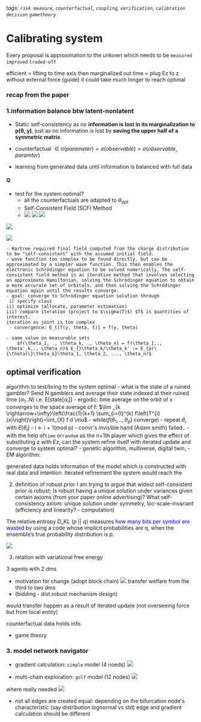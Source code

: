 ###### tags: `risk measure`, `counterfactual`, `coupling`, `verification`, `calibration` `decision` `gametheory`


# Calibrating system
Every proposal is approximation to the unkown which needs to be `measured` `improved` `traded-off` 

efficient = lifting to time axis then marginalized out time = plug Ez to z
without external force (guide) it could take much longer to reach optimal
### recap from the paper

### 1.information balance btw latent-nonlatent 

- Static self-consistency as no **information is lost in its marginalization to p(θ, y)**, just as no information is lost by **saving the upper half of a symmetric matrix**.

- counterfactual $\in\sigma(parameter) = \sigma(observable) =  \sigma(observable, paramter)$ 

- learning from generated data until information is balanced with full data


#### Q
- test for the system optimal?
    - all the counterfactuals are adapted to $\theta_{opt}$
    - Self-Consistent Field (SCF) Method 
    - ![](https://i.imgur.com/KIgz8K8.png)
![](https://i.imgur.com/a0yF7N0.png)
![](https://i.imgur.com/s8aoO4P.png)

![](https://i.imgur.com/yAiPGsG.png)

![](https://i.imgur.com/dI7H7aW.jpg)

    - Hartree required final field computed from the charge distribution to be "self-consistent" with the assumed initial field.
    - wave function too complex to be found directly, but can be approximated by a simpler wave function. This then enables the electronic Schrödinger equation to be solved numerically. The self-consistent field method is an iterative method that involves selecting an approximate Hamiltonian, solving the Schrödinger equation to obtain a more accurate set of orbitals, and then solving the Schrödinger equation again until the results converge.
    - goal: converge to Schrödinger equation solution through
     i) specify class 
    ii) optimize (allocate, parameter estimation) 
    iii) compare iteration (project to $\sigma(T)$) $T$ is quantities of interest.
    iteration as joint is too complex 
     - convergence: E_t[f(y, theta, t)] = f(y, theta)

    - same value on measurable sets 
        $f(\theta_1, ., \theta_k, ., \theta_n) = f(\theta_1,.,  \theta'_k,., \theta_n)$ E_{}\theta_k/\theta_k' := E_{p(\{\theta)\}\theta_k}\theta_1, \theta_2, ..., \theta_n)$ 

## optimal verification 
algorithm to test/bring to the system optimal
    - what is the state of a ruined gambler? Send N gamblers and average their state indexed at their ruined time ($\alpha_1..N$) i.e. E[state[$\alpha_i$]]
    - ergodic:  time average on the orbit of x converges to the space average of f: $\lim _{k \rightarrow+\infty}\left(\frac{1}{k+1} \sum_{i=0}^{k} f\left(T^{i}(x)\right)\right)=\int_{X} f d \mu$
    - while($f(\theta_1,..,\theta_p)$ converge) 
        - repeat $\theta_i$ with $E[\theta_i]$
        - i <- i + 1(mod p) 
    - convr's invisible hand (Adam smith) failed..
    - with the help of`time` or`random` as the n+1th player which gives the effect of substituting z with Ez, can the system refine itself with iterated update and converge to system optimal?
    - genetic algorithm, multiverse, digital twin, 
    - EM algorithm: 

generated data holds information of the model which is constructed with real data and intention. Iterated refinement the system would reach the 

2. definition of robust prior
I am trying to argue that widest self-consistent prior is robust; 
Is robust having a unique solution under variances given certain axioms (from your paper online advertising)? What 
self-consistency axiom: unique solution under symmetry, loc-scale-invariant (efficiency and linearity? - computation)

The relative entropy D_KL (p || q) measures <font color ="blue"> how many bits per symbol are wasted </font> by using a code whose implicit probabilities are q, when the ensemble’s true probability distribution is p.


![](https://i.imgur.com/KYhkgKd.png)

3. relation with variational free energy


3 agents with 2 dms
- motivation for change (adopt block chain)
![](https://i.imgur.com/5WDu8I4.png)
transfer welfare from the third to two dms
- (bidding - dist.robust mechanism design)

would transfer happen as a result of iterated update (not overseeing force but from local entity)

counterfactual data holds info.
- game theory

### 3. model network navigator

- gradient calculation: `simple` model (4 noeds)
![](https://i.imgur.com/hoaE5uj.png)

- multi-chain exploration: `golf` model (12 nodes)
![](https://i.imgur.com/HOWS2r4.png)

where really needed
![](https://i.imgur.com/y408uFR.png)

- not all edges are created equal: depending on the bifurcation node's characteristic (say distribution lognormal vs std) edge and gradient calculation should be different

